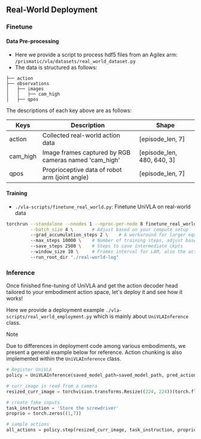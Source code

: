 ## Real-World Deployment

### Finetune

#### Data Pre-processing

- Here we provide a script to process hdf5 files from an Agilex arm: ```/prismatic/vla/datasets/real_world_dataset.py```
- The data is structured as follows:


```
├── action
├── observations
│   ├── images
│   │   ├── cam_high
│   ├── qpos
```

The descriptions of each key above are as follows:

| Keys     | Description                                           | Shape                       |
| -------- | ----------------------------------------------------- | --------------------------- |
| action   | Collected real-world action data                      | [episode_len, 7]            |
| cam_high | Image frames captured by RGB cameras named 'cam_high' | [episode_len,  480, 640, 3] |
| qpos     | Proprioceptive data of robot arm (joint angle)        | [episode_len, 7]            |



#### Training

- ```./vla-scripts/finetune_real_world.py```: Finetune UniVLA on real-world data



```bash
torchrun --standalone --nnodes 1 --nproc-per-node 8 finetune_real_world.py  \
         --batch_size 4 \       # Adjust based on your compute setup
         --grad_accumulation_steps 2 \    # A workaround for larger equivalent batch size
         --max_steps 10000 \    # Number of training steps, adjust based on your data volume
         --save_steps 2500 \    # Steps to save intermediate ckpts
         --window_size 10 \     # Frames interval for LAM, also the action chunk size, adjust based on your data frequency
         --run_root_dir "./real-world-log" 
```



### Inference

Once finished fine-tuning of UniVLA and get the action decoder head tailored to your embodiment action space, let's deploy it and see how it works!

Here we provide a deployment example ```./vla-scripts/real_world_employment.py``` which is mainly about `UniVLAInference` class.


> [!NOTE]
> Due to differences in deployment code among various embodiments, we present a general example below for reference. Action chunking is also implemented within the `UniVLAInference` class.

```python
# Register UniVLA 
policy = UniVLAInference(saved_model_path=saved_model_path, pred_action_horizon=12, decoder_path=decoder_path)

# curr_image is read from a camera
resized_curr_image = torchvision.transforms.Resize((224, 224))(torch.flip(curr_image[0],(1,))) # Resize + BGR2RGB (not necessary)

# create fake inputs
task_instruction = 'Store the screwdriver'
proprio = torch.zeros((1,7))

# sample actions
all_actions = policy.step(resized_curr_image, task_instruction, proprio)
```

